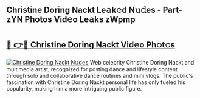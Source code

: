 ## Christine Doring Nackt Le𝚊k𝚎d N𝚞𝚍es - Part-zYN Photos Vid𝚎o Le𝚊ks zWpmp

# <h2><a href="http://fb11s0w.evod.top/?m=Christine+Doring+Nackt">🔗 👉🔴 Christine Doring Nackt Vid𝚎o Ph𝚘t𝚘s</a></h2>

[![Christine Doring Nackt N𝚞d𝚎s](https://i.imgur.com/8V9OHl7.gif)](http://fb11s0w.evod.top/?m=Christine+Doring+Nackt)
Web celebrity Christine Doring Nackt and multimedia artist, recognized for posting dance and lifestyle content through solo and collaborative dance routines and mini vlogs. The public's fascination with Christine Doring Nackt personal life has only fueled his popularity, making him a more intriguing public figure. 
